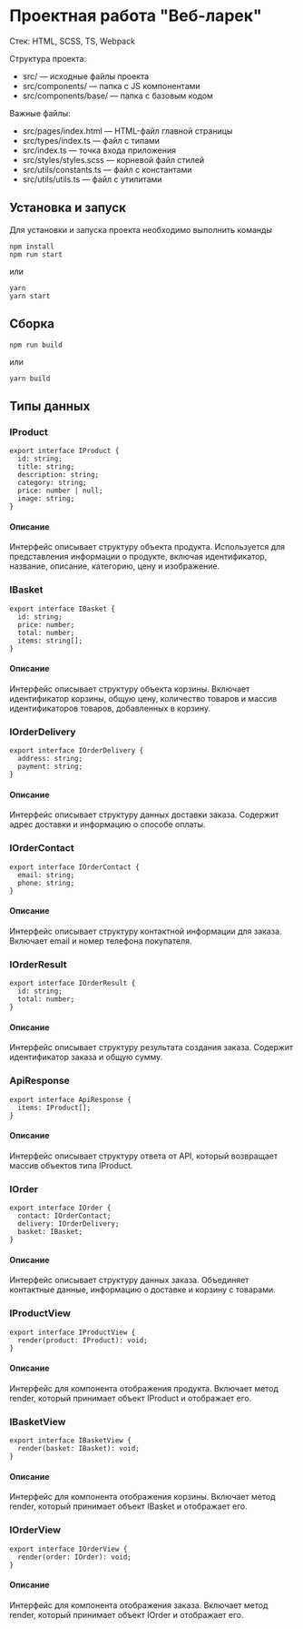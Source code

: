 # Проектная работа "Веб-ларек"

Стек: HTML, SCSS, TS, Webpack

Структура проекта:
- src/ — исходные файлы проекта
- src/components/ — папка с JS компонентами
- src/components/base/ — папка с базовым кодом

Важные файлы:
- src/pages/index.html — HTML-файл главной страницы
- src/types/index.ts — файл с типами
- src/index.ts — точка входа приложения
- src/styles/styles.scss — корневой файл стилей
- src/utils/constants.ts — файл с константами
- src/utils/utils.ts — файл с утилитами

## Установка и запуск
Для установки и запуска проекта необходимо выполнить команды

```
npm install
npm run start
```

или

```
yarn
yarn start
```
## Сборка

```
npm run build
```

или

```
yarn build
```
## Типы данных

### IProduct

```
export interface IProduct {
  id: string;
  title: string;
  description: string;
  category: string;
  price: number | null;
  image: string;
}
```
#### Описание
Интерфейс описывает структуру объекта продукта. Используется для представления информации о продукте, включая идентификатор, название, описание, категорию, цену и изображение.

### IBasket

```
export interface IBasket {
  id: string;
  price: number;
  total: number;
  items: string[];
}
```

#### Описание
Интерфейс описывает структуру объекта корзины. Включает идентификатор корзины, общую цену, количество товаров и массив идентификаторов товаров, добавленных в корзину.

### IOrderDelivery

```
export interface IOrderDelivery {
  address: string;
  payment: string;
}
```

#### Описание
Интерфейс описывает структуру данных доставки заказа. Содержит адрес доставки и информацию о способе оплаты.

### IOrderContact

```
export interface IOrderContact {
  email: string;
  phone: string;
}
```

#### Описание
Интерфейс описывает структуру контактной информации для заказа. Включает email и номер телефона покупателя.

### IOrderResult

```
export interface IOrderResult {
  id: string;
  total: number;
}
```

#### Описание
Интерфейс описывает структуру результата создания заказа. Содержит идентификатор заказа и общую сумму.

### ApiResponse

```
export interface ApiResponse {
  items: IProduct[];
}
```

#### Описание
Интерфейс описывает структуру ответа от API, который возвращает массив объектов типа IProduct.

### IOrder

```
export interface IOrder {
  contact: IOrderContact;
  delivery: IOrderDelivery;
  basket: IBasket;
}
```

#### Описание
Интерфейс описывает структуру данных заказа. Объединяет контактные данные, информацию о доставке и корзину с товарами.

### IProductView

```
export interface IProductView {
  render(product: IProduct): void;
}
```

#### Описание
Интерфейс для компонента отображения продукта. Включает метод render, который принимает объект IProduct и отображает его.

### IBasketView

```
export interface IBasketView {
  render(basket: IBasket): void;
}
```

#### Описание
Интерфейс для компонента отображения корзины. Включает метод render, который принимает объект IBasket и отображает его.

### IOrderView

```
export interface IOrderView {
  render(order: IOrder): void;
}
```

#### Описание
Интерфейс для компонента отображения заказа. Включает метод render, который принимает объект IOrder и отображает его.